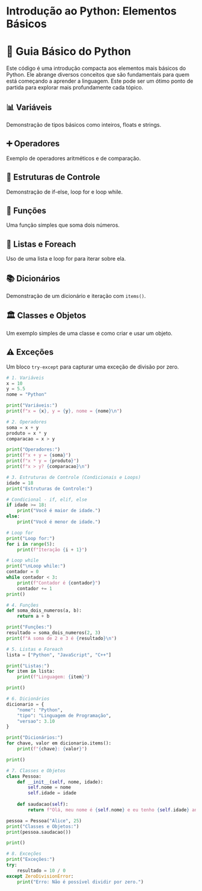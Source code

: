 
# Introdução ao Python: Elementos Básicos

# 🐍 Guia Básico do Python

Este código é uma introdução compacta aos elementos mais básicos do Python. Ele abrange diversos conceitos que são fundamentais para quem está começando a aprender a linguagem. Este pode ser um ótimo ponto de partida para explorar mais profundamente cada tópico.

## 📊 Variáveis

Demonstração de tipos básicos como inteiros, floats e strings.

## ➕ Operadores

Exemplo de operadores aritméticos e de comparação.

## 🔄 Estruturas de Controle

Demonstração de if-else, loop for e loop while.

## 🧮 Funções

Uma função simples que soma dois números.

## 📜 Listas e Foreach

Uso de uma lista e loop for para iterar sobre ela.

## 📚 Dicionários

Demonstração de um dicionário e iteração com `items()`.

## 🏛️ Classes e Objetos

Um exemplo simples de uma classe e como criar e usar um objeto.

## ⚠️ Exceções

Um bloco `try-except` para capturar uma exceção de divisão por zero.


```python
# 1. Variáveis
x = 10
y = 5.5
nome = "Python"

print("Variáveis:")
print(f"x = {x}, y = {y}, nome = {nome}\n")

# 2. Operadores
soma = x + y
produto = x * y
comparacao = x > y

print("Operadores:")
print(f"x + y = {soma}")
print(f"x * y = {produto}")
print(f"x > y? {comparacao}\n")

# 3. Estruturas de Controle (Condicionais e Loops)
idade = 18
print("Estruturas de Controle:")

# Condicional - if, elif, else
if idade >= 18:
    print("Você é maior de idade.")
else:
    print("Você é menor de idade.")

# Loop for
print("Loop for:")
for i in range(5):
    print(f"Iteração {i + 1}")

# Loop while
print("\nLoop while:")
contador = 0
while contador < 3:
    print(f"Contador é {contador}")
    contador += 1
print()

# 4. Funções
def soma_dois_numeros(a, b):
    return a + b

print("Funções:")
resultado = soma_dois_numeros(2, 3)
print(f"A soma de 2 e 3 é {resultado}\n")

# 5. Listas e Foreach
lista = ["Python", "JavaScript", "C++"]

print("Listas:")
for item in lista:
    print(f"Linguagem: {item}")

print()

# 6. Dicionários
dicionario = {
    "nome": "Python",
    "tipo": "Linguagem de Programação",
    "versao": 3.10
}

print("Dicionários:")
for chave, valor em dicionario.items():
    print(f"{chave}: {valor}")

print()

# 7. Classes e Objetos
class Pessoa:
    def __init__(self, nome, idade):
        self.nome = nome
        self.idade = idade
    
    def saudacao(self):
        return f"Olá, meu nome é {self.nome} e eu tenho {self.idade} anos."

pessoa = Pessoa("Alice", 25)
print("Classes e Objetos:")
print(pessoa.saudacao())

print()

# 8. Exceções
print("Exceções:")
try:
    resultado = 10 / 0
except ZeroDivisionError:
    print("Erro: Não é possível dividir por zero.")

```
